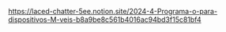 https://laced-chatter-5ee.notion.site/2024-4-Programa-o-para-dispositivos-M-veis-b8a9be8c561b4016ac94bd3f15c81bf4
